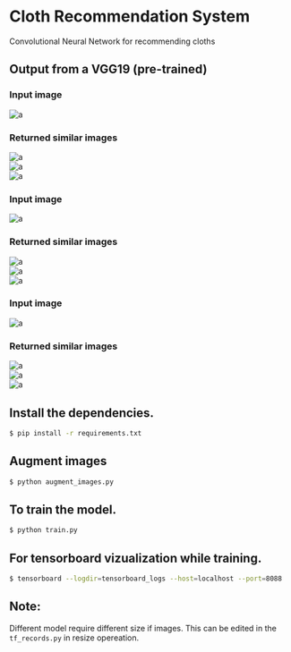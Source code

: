 # Cloth Recommendation System

Convolutional Neural Network for recommending cloths

## Output from a VGG19 (pre-trained)

### Input image

![a](./images/eg1.png) <br>

### Returned similar images

![a](./images/res1a.png) <br>
![a](./images/res1b.png) <br>
![a](./images/res1c.png) <br>

### Input image

![a](./images/eg2.png) <br>

### Returned similar images

![a](./images/res2a.png) <br>
![a](./images/res2b.png) <br>
![a](./images/res2c.png) <br>

### Input image

![a](./images/eg3.png) <br>

### Returned similar images

![a](./images/res3a.png) <br>
![a](./images/res3b.png) <br>
![a](./images/res3c.png) <br>


## Install the dependencies.

```bash
$ pip install -r requirements.txt
```

## Augment images
```bash
$ python augment_images.py
```

## To train the model.
```bash
$ python train.py
```

## For tensorboard vizualization while training.
```bash
$ tensorboard --logdir=tensorboard_logs --host=localhost --port=8088
```

## Note:

Different model require different size if images. This can be edited in the `tf_records.py` in resize opereation.
